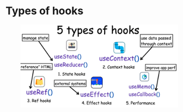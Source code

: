 # Types of hooks

<figure><img src="../../.gitbook/assets/image (128).png" alt=""><figcaption></figcaption></figure>
